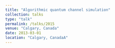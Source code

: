 ```yaml
---
title: "Algorithmic quantum channel simulation"
collection: talks
type: "talk"
permalink: /talks/2015
venue: "Calgary, Canada"
date: 2013-03-01
location: "Calgary, CanadaA"
---
```


